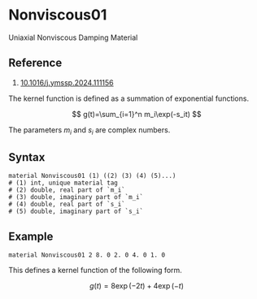 # Nonviscous01

Uniaxial Nonviscous Damping Material

## Reference

1. [10.1016/j.ymssp.2024.111156](https://doi.org/10.1016/j.ymssp.2024.111156)

The kernel function is defined as a summation of exponential functions.

$$
g(t)=\sum_{i=1}^n m_i\exp(-s_it)
$$

The parameters $m_i$ and $s_i$ are complex numbers.

## Syntax

```text
material Nonviscous01 (1) ((2) (3) (4) (5)...)
# (1) int, unique material tag
# (2) double, real part of `m_i`
# (3) double, imaginary part of `m_i`
# (4) double, real part of `s_i`
# (5) double, imaginary part of `s_i`
```

## Example

```text
material Nonviscous01 2 8. 0 2. 0 4. 0 1. 0
```

This defines a kernel function of the following form.

$$
g(t)=8\exp(-2t)+4\exp(-t)
$$
